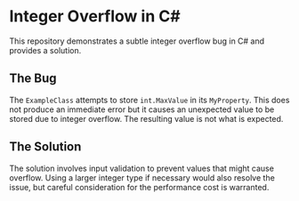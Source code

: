 # Integer Overflow in C#

This repository demonstrates a subtle integer overflow bug in C# and provides a solution.

## The Bug
The `ExampleClass` attempts to store `int.MaxValue` in its `MyProperty`. This does not produce an immediate error but it causes an unexpected value to be stored due to integer overflow. The resulting value is not what is expected. 

## The Solution
The solution involves input validation to prevent values that might cause overflow.  Using a larger integer type if necessary would also resolve the issue, but careful consideration for the performance cost is warranted. 